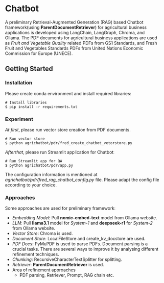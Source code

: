 # Chatbot

A preliminary Retrieval-Augmented Generation (RAG) based Chatbot framework(using **ParentDocumentRetriever**) for agricultural business applications is developed using LangChain, LangGraph, Chroma, and Ollama. The PDF documents for agricultural business applications are used as *Fruit and Vegetable Quality* related PDFs from GS1 Standards, and Fresh Fruit and Vegetables Standards PDFs from United Nations Economic Commission for Europe (UNECE).

## Getting Started
### Installation
Please create conda environment and install required libraries:
```shell
# Install libraries
$ pip install -r requirements.txt
```

### Experiment
*At first*, please run vector store creation from PDF documents.

```shell
# Run vector store
$ python agrichatbot/pdr/fred_create_chatbot_vetorstore.py
```
*Afterthat*, please run Streamlit application for Chatbot:

```shell
# Run Streamlit app for QA
$ python agrichatbot/pdr/app.py
```

The configuration information is mentioned at *agrichatbot/pdr/fred_rag_chatbot_config.py* file. Please adapt the config file according to your choice.


### Approaches
Some approaches are used for preliminary framework:
* *Embedding Model*: Pull **nomic-embed-text** model from Ollama website.
* *LLM*: Pull **llama3.1** model for *System-1* and **deepseek-r1** for *System-2* from Ollama website.
* *Vector Store*: Chroma is used.
* *Document Store*: LocalFileStore and create_kv_docstore are used.
* *PDF Docs*: PyMuPDF is used to parse PDFs. Document parsing is a crucial tasks. There are several ways to improve it by analysing different refinement techniques.
* *Chunking*: RecursiveCharacterTextSplitter for splitting.
* *Retriever*: **ParentDocumentRetriever** is used. 
* Area of refinement approaches
    * PDF parsing, Retriever, Prompt, RAG chain etc. 